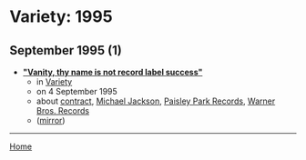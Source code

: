 # Variety: 1995

## September 1995 (1)

 - [**"Vanity, thy name is not record label success"**](https://variety.com/1995/music/news/vanity-thy-name-is-not-record-label-success-99129977/)
    - in [Variety](../../../publications/u-z/variety/index.md)
    - on 4 September 1995
    - about [contract](../../../topics/contract/index.md), [Michael Jackson](../../../topics/michael-jackson/index.md), [Paisley Park Records](../../../topics/paisley-park-records/index.md), [Warner Bros. Records](../../../topics/warner-bros-records/index.md)
    - ([mirror](https://web.archive.org/web/*/https://variety.com/1995/music/news/vanity-thy-name-is-not-record-label-success-99129977/))

----

[Home](../index.md)
